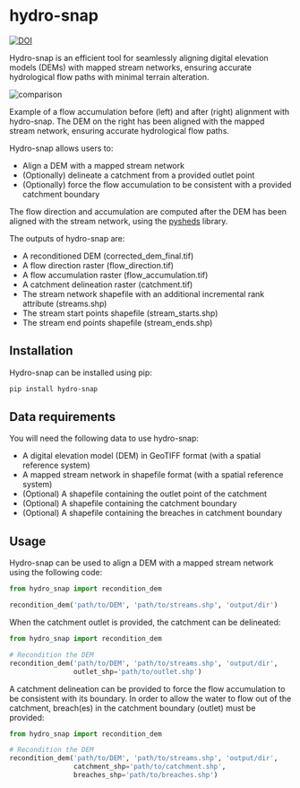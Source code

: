 # hydro-snap

[![DOI](https://zenodo.org/badge/DOI/10.5281/zenodo.13350525.svg)](https://doi.org/10.5281/zenodo.13350525)


Hydro-snap is an efficient tool for seamlessly aligning digital elevation models (DEMs) 
with mapped stream networks, ensuring accurate hydrological flow paths with minimal 
terrain alteration.

![comparison](https://github.com/user-attachments/assets/f8c3a3c3-2aa4-45f2-b9b5-d322370118dc)

Example of a flow accumulation before (left) and after (right) alignment with hydro-snap. 
The DEM on the right has been aligned with the mapped stream network, ensuring accurate 
hydrological flow paths.

Hydro-snap allows users to:
- Align a DEM with a mapped stream network
- (Optionally) delineate a catchment from a provided outlet point
- (Optionally) force the flow accumulation to be consistent with a provided catchment boundary

The flow direction and accumulation are computed after the DEM has been aligned 
with the stream network, using the [pysheds](https://github.com/mdbartos/pysheds) library.

The outputs of hydro-snap are:
- A reconditioned DEM (corrected_dem_final.tif)
- A flow direction raster (flow_direction.tif)
- A flow accumulation raster (flow_accumulation.tif)
- A catchment delineation raster (catchment.tif)
- The stream network shapefile with an additional incremental rank attribute (streams.shp)
- The stream start points shapefile (stream_starts.shp)
- The stream end points shapefile (stream_ends.shp)


## Installation
Hydro-snap can be installed using pip:
```bash
pip install hydro-snap
```

## Data requirements
You will need the following data to use hydro-snap:
- A digital elevation model (DEM) in GeoTIFF format (with a spatial reference system)
- A mapped stream network in shapefile format (with a spatial reference system)
- (Optional) A shapefile containing the outlet point of the catchment
- (Optional) A shapefile containing the catchment boundary
- (Optional) A shapefile containing the breaches in catchment boundary

## Usage
Hydro-snap can be used to align a DEM with a mapped stream network using the following code:

```python
from hydro_snap import recondition_dem

recondition_dem('path/to/DEM', 'path/to/streams.shp', 'output/dir')
```

When the catchment outlet is provided, the catchment can be delineated:

```python
from hydro_snap import recondition_dem

# Recondition the DEM
recondition_dem('path/to/DEM', 'path/to/streams.shp', 'output/dir', 
                outlet_shp='path/to/outlet.shp')
```

A catchment delineation can be provided to force the flow accumulation to be consistent 
with its boundary. In order to allow the water to flow out of the catchment, breach(es)
in the catchment boundary (outlet) must be provided:

```python
from hydro_snap import recondition_dem

# Recondition the DEM
recondition_dem('path/to/DEM', 'path/to/streams.shp', 'output/dir', 
                catchment_shp='path/to/catchment.shp',
                breaches_shp='path/to/breaches.shp')
```